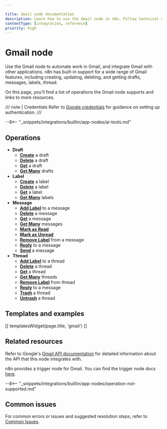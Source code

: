 ```yaml
---

title: Gmail node documentation
description: Learn how to use the Gmail node in n8n. Follow technical documentation to integrate Gmail node into your workflows.
contentType: [integration, reference]
priority: high
---
```


# Gmail node

Use the Gmail node to automate work in Gmail, and integrate Gmail with other applications. n8n has built-in support for a wide range of Gmail features, including creating, updating, deleting, and getting drafts, messages, labels, thread.  

On this page, you'll find a list of operations the Gmail node supports and links to more resources.

/// note | Credentials
Refer to [Google credentials](/integrations/builtin/credentials/google/index.md) for guidance on setting up authentication. 
///

--8<-- "_snippets/integrations/builtin/app-nodes/ai-tools.md"

## Operations

* **Draft**
	* [**Create**](/integrations/builtin/app-nodes/n8n-nodes-base.gmail/draft-operations.md#create-a-draft) a draft
	* [**Delete**](/integrations/builtin/app-nodes/n8n-nodes-base.gmail/draft-operations.md#delete-a-draft) a draft
	* [**Get**](/integrations/builtin/app-nodes/n8n-nodes-base.gmail/draft-operations.md#get-a-draft) a draft
	* [**Get Many**](/integrations/builtin/app-nodes/n8n-nodes-base.gmail/draft-operations.md#get-many-drafts) drafts
* **Label**
	* [**Create**](/integrations/builtin/app-nodes/n8n-nodes-base.gmail/label-operations.md#create-a-label) a label
	* [**Delete**](/integrations/builtin/app-nodes/n8n-nodes-base.gmail/label-operations.md#delete-a-label) a label
	* [**Get**](/integrations/builtin/app-nodes/n8n-nodes-base.gmail/label-operations.md#get-a-label) a label
	* [**Get Many**](/integrations/builtin/app-nodes/n8n-nodes-base.gmail/label-operations.md#get-many-labels) labels
* **Message**
	* [**Add Label**](/integrations/builtin/app-nodes/n8n-nodes-base.gmail/message-operations.md#add-label-to-a-message) to a message
	* [**Delete**](/integrations/builtin/app-nodes/n8n-nodes-base.gmail/message-operations.md#delete-a-message) a message
	* [**Get**](/integrations/builtin/app-nodes/n8n-nodes-base.gmail/message-operations.md#get-a-message) a message
	* [**Get Many**](/integrations/builtin/app-nodes/n8n-nodes-base.gmail/message-operations.md#get-many-messages) messages
	* [**Mark as Read**](/integrations/builtin/app-nodes/n8n-nodes-base.gmail/message-operations.md#mark-as-read)
	* [**Mark as Unread**](/integrations/builtin/app-nodes/n8n-nodes-base.gmail/message-operations.md#mark-as-unread)
	* [**Remove Label**](/integrations/builtin/app-nodes/n8n-nodes-base.gmail/message-operations.md#remove-label-from-a-message) from a message
	* [**Reply**](/integrations/builtin/app-nodes/n8n-nodes-base.gmail/message-operations.md#reply-to-a-message) to a message
	* [**Send**](/integrations/builtin/app-nodes/n8n-nodes-base.gmail/message-operations.md#send-a-message) a message
* **Thread**
	* [**Add Label**](/integrations/builtin/app-nodes/n8n-nodes-base.gmail/thread-operations.md#add-label-to-a-thread) to a thread
	* [**Delete**](/integrations/builtin/app-nodes/n8n-nodes-base.gmail/thread-operations.md#delete-a-thread) a thread
	* [**Get**](/integrations/builtin/app-nodes/n8n-nodes-base.gmail/thread-operations.md#get-a-thread) a thread
	* [**Get Many**](/integrations/builtin/app-nodes/n8n-nodes-base.gmail/thread-operations.md#get-many-threads) threads
	* [**Remove Label**](/integrations/builtin/app-nodes/n8n-nodes-base.gmail/thread-operations.md#remove-label-from-a-thread) from thread
	* [**Reply**](/integrations/builtin/app-nodes/n8n-nodes-base.gmail/thread-operations.md#reply-to-a-message) to a message
	* [**Trash**](/integrations/builtin/app-nodes/n8n-nodes-base.gmail/thread-operations.md#trash-a-thread) a thread
	* [**Untrash**](/integrations/builtin/app-nodes/n8n-nodes-base.gmail/thread-operations.md#untrash-a-thread) a thread

## Templates and examples

<!-- see https://www.notion.so/n8n/Pull-in-templates-for-the-integrations-pages-37c716837b804d30a33b47475f6e3780 -->
[[ templatesWidget(page.title, 'gmail') ]]

## Related resources

Refer to Google's [Gmail API documentation](https://developers.google.com/gmail/api) for detailed information about the API that this node integrates with.

n8n provides a trigger node for Gmail. You can find the trigger node docs [here](/integrations/builtin/trigger-nodes/n8n-nodes-base.gmailtrigger/index.md).

--8<-- "_snippets/integrations/builtin/app-nodes/operation-not-supported.md"

## Common issues

For common errors or issues and suggested resolution steps, refer to [Common Issues](/integrations/builtin/app-nodes/n8n-nodes-base.gmail/common-issues.md).
